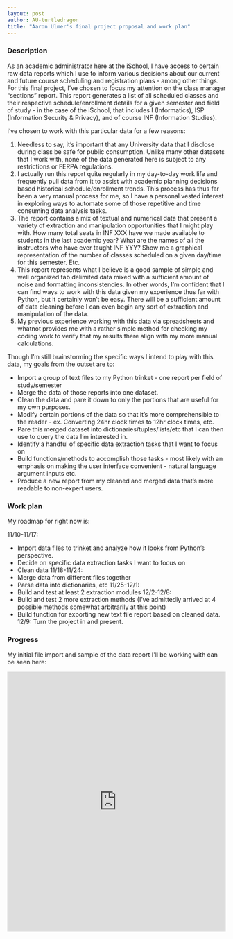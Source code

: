 ```yaml
---
layout: post
author: AU-turtledragon
title: "Aaron Ulmer's final project proposal and work plan"
---
```


### Description

As an academic administrator here at the iSchool, I have access to certain raw data reports which I use to inform various decisions about our current and future course scheduling and registration plans - among other things.  For this final project, I’ve chosen to focus my attention on the class manager “sections” report.  This report generates a list of all scheduled classes and their respective schedule/enrollment details for a given semester and field of study - in the case of the iSchool, that includes I (Informatics), ISP (Information Security & Privacy), and of course INF (Information Studies).  

I’ve chosen to work with this particular data for a few reasons:
1. Needless to say, it’s important that any University data that I disclose during class be safe for public consumption. Unlike many other datasets that I work with, none of the data generated here is subject to any restrictions or FERPA regulations.
2. I actually run this report quite regularly in my day-to-day work life and frequently pull data from it to assist with academic planning decisions based historical schedule/enrollment trends.  This process has thus far been a very manual process for me, so I have a personal vested interest in exploring ways to automate some of those repetitive and time consuming data analysis tasks.
3. The report contains a mix of textual and numerical data that present a variety of extraction and manipulation opportunities that I might play with.  How many total seats in INF XXX have we made available to students in the last academic year?  What are the names of all the instructors who have ever taught INF YYY?  Show me a graphical representation of the number of classes scheduled on a given day/time for this semester.  Etc. 
4. This report represents what I believe is a good sample of simple and well organized tab delimited data mixed with a sufficient amount of noise and formatting inconsistencies.  In other words, I’m confident that I can find ways to work with this data given my experience thus far with Python, but it certainly won’t be easy.  There will be a sufficient amount of data cleaning before I can even begin any sort of extraction and manipulation of the data. 
5. My previous experience working with this data via spreadsheets and whatnot provides me with a rather simple method for checking my coding work to verify that my results there align with my more manual calculations. 

Though I’m still brainstorming the specific ways I intend to play with this data, my goals from the outset are to:
- Import a group of text files to my Python trinket - one report per field of study/semester
- Merge the data of those reports into one dataset. 
- Clean the data and pare it down to only the portions that are useful for my own purposes.
- Modify certain portions of the data so that it’s more comprehensible to the reader - ex. Converting 24hr clock times to 12hr clock times, etc. 
- Pare this merged dataset into dictionaries/tuples/lists/etc that I can then use to query the data I’m interested in.
- Identify a handful of specific data extraction tasks that I want to focus on
- Build functions/methods to accomplish those tasks - most likely with an emphasis on making the user interface convenient - natural language argument inputs etc. 
- Produce a new report from my cleaned and merged data that’s more readable to non-expert users. 

### Work plan

My roadmap for right now is:

11/10-11/17: 
- Import data files to trinket and analyze how it looks from Python’s perspective. 
- Decide on specific data extraction tasks I want to focus on
- Clean data
11/18-11/24:
- Merge data from different files together
- Parse data into dictionaries, etc
11/25-12/1:  
- Build and test at least 2 extraction modules
12/2-12/8:
- Build and test 2 more extraction methods (I’ve admittedly arrived at 4 possible methods somewhat arbitrarily at this point)
- Build function for exporting new text file report based on cleaned data.
12/9:  Turn the project in and present. 

### Progress

My initial file import and sample of the data report I'll be working with can be seen here:

<iframe src="https://trinket.io/embed/python/ac27be96ba" width="100%" height="600" frameborder="0" marginwidth="0" marginheight="0" allowfullscreen></iframe>
